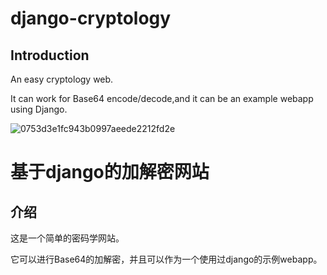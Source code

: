 # django-cryptology
## Introduction

An easy cryptology web.

It can work for Base64 encode/decode,and it can be an example webapp using Django.

![0753d3e1fc943b0997aeede2212fd2e](C:\Users\admin\Desktop\code\django-cryptology\0753d3e1fc943b0997aeede2212fd2e.png)



# 基于django的加解密网站

## 介绍

这是一个简单的密码学网站。

它可以进行Base64的加解密，并且可以作为一个使用过django的示例webapp。
